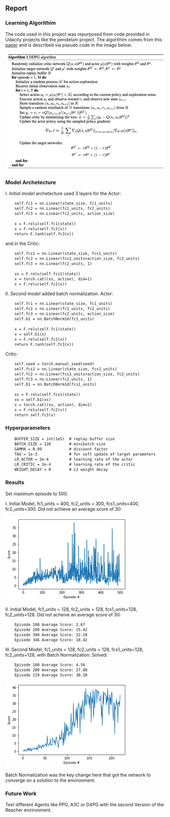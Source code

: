 ## Report

### Learning Algorithim

 The code used in this project was repurposed from code provided in Udacity projects like the pendelum project.  The algorithim comes from this [paper](https://arxiv.org/pdf/1509.02971.pdf) and is described via pseudo code in the image below:

![alt text](image_alg.png "DDPG Algorithim")

### Model Archetecture

I. *Initial model* archetecture used 3 layers for the Actor:

        self.fc1 = nn.Linear(state_size, fc1_units)
        self.fc2 = nn.Linear(fc1_units, fc2_units)
        self.fc3 = nn.Linear(fc2_units, action_size)
        
        x = F.relu(self.fc1(state))
        x = F.relu(self.fc2(x))
        return F.tanh(self.fc3(x))
        
and in the Critic:

        self.fcs1 = nn.Linear(state_size, fcs1_units)
        self.fc2 = nn.Linear(fcs1_units+action_size, fc2_units)
        self.fc3 = nn.Linear(fc2_units, 1)
        
        xs = F.relu(self.fcs1(state))
        x = torch.cat((xs, action), dim=1)
        x = F.relu(self.fc2(x))
        
II. *Second model* added batch normalization.  Actor:

        self.fc1 = nn.Linear(state_size, fc1_units)
        self.fc2 = nn.Linear(fc1_units, fc2_units)
        self.fc3 = nn.Linear(fc2_units, action_size)
        self.b1 = nn.BatchNorm1d(fc1_units)
        
        x = F.relu(self.fc1(state))
        x = self.b1(x)
        x = F.relu(self.fc2(x))
        return F.tanh(self.fc3(x))

Critic:
        
        self.seed = torch.manual_seed(seed)
        self.fcs1 = nn.Linear(state_size, fcs1_units)
        self.fc2 = nn.Linear(fcs1_units+action_size, fc2_units)
        self.fc3 = nn.Linear(fc2_units, 1)
        self.b1 = nn.BatchNorm1d(fcs1_units)
        
        xs = F.relu(self.fcs1(state))
        xs = self.b1(xs)
        x = torch.cat((xs, action), dim=1)
        x = F.relu(self.fc2(x))
        return self.fc3(x)
        
### Hyperparameters

        BUFFER_SIZE = int(1e5)  # replay buffer size
        BATCH_SIZE = 128        # minibatch size
        GAMMA = 0.99            # discount factor
        TAU = 1e-3              # for soft update of target parameters
        LR_ACTOR = 2e-4         # learning rate of the actor 
        LR_CRITIC = 2e-4        # learning rate of the critic
        WEIGHT_DECAY = 0        # L2 weight decay

### Results

Set maximum episode to 500.  

I.  Initial Model, fc1_units = 400, fc2_units = 300, fcs1_units=400, fc2_units=300.  Did not achieve an average score of 30:

![alt text](first_attempt.png "Result I")

II.  Initial Model, fc1_units = 128, fc2_units = 128, fcs1_units=128, fc2_units=128.  Did not acheive an average score of 30:

        Episode 100	Average Score: 2.67
        Episode 200	Average Score: 15.42
        Episode 300	Average Score: 22.28
        Episode 346	Average Score: 18.42

III.  Second Model, fc1_units = 128, fc2_units = 128, fcs1_units=128, fc2_units=128, with Batch Normalization.  Solved:
        
        Episode 100	Average Score: 4.56
        Episode 200	Average Score: 27.88
        Episode 219	Average Score: 30.10
        
![alt text](third_attempt.png "Result I")

Batch Normalization was the key change here that got the network to converge on a solution to the environment.
        
### Future Work

Test different Agents like PPO, A3C or D4PG with the second Version of the Reacher environment.
